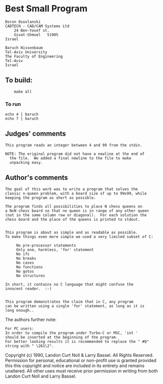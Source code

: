 # Best Small Program

	Doron Osovlanski
	CADTECH - CAD/CAM Systems Ltd
        24 Ben-Yosef st.
        Givat-Shmuel   51905
	Israel

	Baruch Nissenbaum
	Tel-Aviv University
	The Faculty of Engineering
	Tel-Aviv
	Israel

## To build:

        make all

### To run

	echo 4 | baruch
	echo 7 | baruch

## Judges' comments

    This program reads an integer between 4 and 99 from the stdin.

    NOTE: The original program did not have a newline at the end of
	  the file.  We added a final newline to the file to make
	  unpacking easy.

## Author's comments

    The goal of this work was to write a program that solves the
    classic n-queen problem, with a board size of up to 99x99, while
    keeping the program as short as possible.

    The program finds all possibilities to place N chess queens on
    a NxN chess board so that no queen is in range of any other queen
    (not in the same column row or diagonal).  For each solution the
    chess board and the place of the queens is printed to stdout.


    This program is about as simple and as readable as possible.
    To make things even more simple we used a very limited subset of C:

	     No pre-processor statements
	     Only one, harmless, 'for' statement
	     No ifs
	     No breaks
	     No cases
	     No functions
	     No gotos
	     No structures

    In short, it contains no C language that might confuse the
    innocent reader.  :-)


    This program demonstrates the claim that in C, any program
    can be written using a single 'for' statement, as long as it is
    long enough..

The authors further note:

    For PC users:
    In order to compile the program under Turbo-C or MSC, 'int '
    should be inserted at the beginning of the program.
    For better looking results it is recommended to replace the " #Q"
    string with " \261\2".

Copyright (c) 1990, Landon Curt Noll & Larry Bassel.
All Rights Reserved.  Permission for personal, educational or non-profit use is
granted provided this this copyright and notice are included in its entirety
and remains unaltered.  All other uses must receive prior permission in writing
from both Landon Curt Noll and Larry Bassel.

